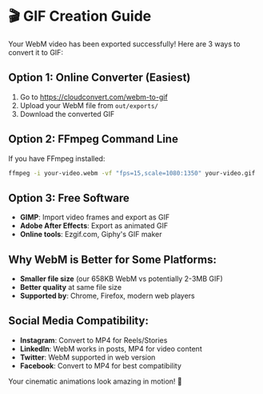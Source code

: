 # 🎬 GIF Creation Guide

Your WebM video has been exported successfully! Here are 3 ways to convert it to GIF:

## Option 1: Online Converter (Easiest)
1. Go to https://cloudconvert.com/webm-to-gif
2. Upload your WebM file from `out/exports/`
3. Download the converted GIF

## Option 2: FFmpeg Command Line
If you have FFmpeg installed:
```bash
ffmpeg -i your-video.webm -vf "fps=15,scale=1080:1350" your-video.gif
```

## Option 3: Free Software
- **GIMP**: Import video frames and export as GIF
- **Adobe After Effects**: Export as animated GIF
- **Online tools**: Ezgif.com, Giphy's GIF maker

## Why WebM is Better for Some Platforms:
- **Smaller file size** (our 658KB WebM vs potentially 2-3MB GIF)
- **Better quality** at same file size
- **Supported by**: Chrome, Firefox, modern web players

## Social Media Compatibility:
- **Instagram**: Convert to MP4 for Reels/Stories
- **LinkedIn**: WebM works in posts, MP4 for video content
- **Twitter**: WebM supported in web version
- **Facebook**: Convert to MP4 for best compatibility

Your cinematic animations look amazing in motion! 🚀
